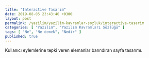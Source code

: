 ```yaml
---
title: "Interactive Tasarım"
date: 2019-08-05 23:43:40 +0300
layout: post
permalink: /yazilim/yazilim-kavramlar-sozluk/interactive-tasarim
categories: [ "Yazılım", "Yazılım Kavramları Sözlüğü" ]
tags: [ "Ne", "Ne demek", "Nedir" ]
published: true
---
```


Kullanıcı eylemlerine tepki veren elemanlar barındıran sayfa tasarımı.